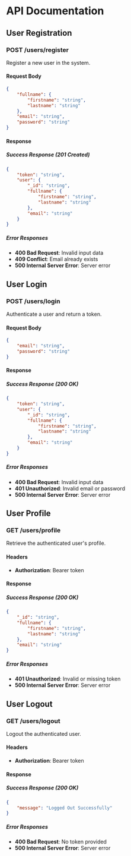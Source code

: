 # API Documentation

## User Registration

### POST /users/register

Register a new user in the system.

#### Request Body

```json
{
    "fullname": {
        "firstname": "string",
        "lastname": "string"
    },
    "email": "string",
    "password": "string"
}
```

#### Response

##### Success Response (201 Created)
```json
{
    "token": "string",
    "user": {
        "_id": "string",
        "fullname": {
            "firstname": "string",
            "lastname": "string"
        },
        "email": "string"
    }
}
```

##### Error Responses

- **400 Bad Request**: Invalid input data
- **409 Conflict**: Email already exists
- **500 Internal Server Error**: Server error

## User Login

### POST /users/login

Authenticate a user and return a token.

#### Request Body

```json
{
    "email": "string",
    "password": "string"
}
```

#### Response

##### Success Response (200 OK)
```json
{
    "token": "string",
    "user": {
        "_id": "string",
        "fullname": {
            "firstname": "string",
            "lastname": "string"
        },
        "email": "string"
    }
}
```

##### Error Responses

- **400 Bad Request**: Invalid input data
- **401 Unauthorized**: Invalid email or password
- **500 Internal Server Error**: Server error

## User Profile

### GET /users/profile

Retrieve the authenticated user's profile.

#### Headers

- **Authorization**: Bearer token

#### Response

##### Success Response (200 OK)
```json
{
    "_id": "string",
    "fullname": {
        "firstname": "string",
        "lastname": "string"
    },
    "email": "string"
}
```

##### Error Responses

- **401 Unauthorized**: Invalid or missing token
- **500 Internal Server Error**: Server error

## User Logout

### GET /users/logout

Logout the authenticated user.

#### Headers

- **Authorization**: Bearer token

#### Response

##### Success Response (200 OK)
```json
{
    "message": "Logged Out Successfully"
}
```

##### Error Responses

- **400 Bad Request**: No token provided
- **500 Internal Server Error**: Server error
